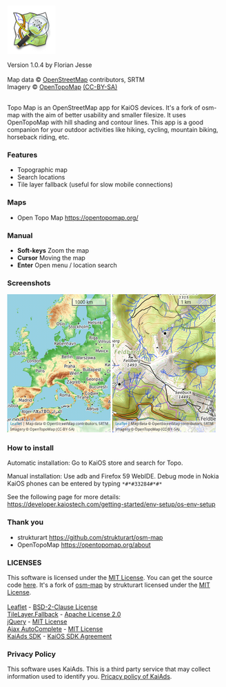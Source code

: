 ![logo](application/icons/icon-112-112.png) 

Version 1.0.4 by Florian Jesse</br></br>
Map data © <a href="https://www.openstreetmap.org/copyright">OpenStreetMap</a> contributors, SRTM</br>Imagery © <a href="https://opentopomap.org/">OpenTopoMap</a> <a href="https://creativecommons.org/licenses/by-sa/3.0/">(CC-BY-SA)</a></br></br>

Topo Map is an OpenStreetMap app for KaiOS devices. It's a fork of osm-map with the aim of better usability and smaller filesize.  It uses OpenTopoMap with hill shading and contour lines. This app is a good companion for your outdoor activities like hiking, cycling, mountain biking, horseback riding, etc.

### Features
+ Topographic map
+ Search locations
+ Tile layer fallback (useful for slow mobile connections)

### Maps
+ Open Topo Map https://opentopomap.org/

### Manual
+ **Soft-keys** Zoom the map
+ **Cursor** Moving the map
+ **Enter** Open menu / location search

### Screenshots
![topo1](/topo1.png)
![topo2](/topo2.png)

### How to install
Automatic installation: Go to KaiOS store and search for Topo.

Manual installation: Use adb and Firefox 59 WebIDE. Debug mode in Nokia KaiOS phones can be entered by typing ```*#*#33284#*#*```

See the following page for more details:
https://developer.kaiostech.com/getting-started/env-setup/os-env-setup

### Thank you
+ strukturart https://github.com/strukturart/osm-map
+ OpenTopoMap https://opentopomap.org/about

### LICENSES

This software is licensed under the <a href="LICENSE.txt">MIT License</a>. You can get the source code <a href="https://github.com/GP4Flo/Topo-Map">here</a>. It's a fork of <a href="https://github.com/strukturart/osm-map">osm-map</a> by strukturart licensed under the <a href="osm-map LICENSE.txt">MIT License</a>.</br></br>
<a href="https://leafletjs.com">Leaflet</a> - <a href="assets/leaflet/Leaflet LICENSE.txt">BSD-2-Clause License</a></br>
<a href="https://github.com/ghybs/Leaflet.TileLayer.Fallback">TileLayer.Fallback</a> - <a href="assets/leaflet/Leaflet.TileLayer.Fallback LICENSE.txt">Apache License 2.0</a></br>
<a href="https://jquery.com/">jQuery</a> - <a href="assets/js/jQuery LICENSE.txt">MIT License</a></br>
<a href="https://www.devbridge.com/sourcery/components/jquery-autocomplete/">Ajax AutoComplete</a> - <a href="assets/js/jQuery-Autocomplete LICENSE.txt">MIT License</a></br>
<a href="https://www.kaiads.com/publishers/sdk.html">KaiAds SDK</a> - <a href="assets/js/KaiAds SDK LICENSE.txt">KaiOS SDK Agreement</a>

### Privacy Policy
This software uses KaiAds. This is a third party service that may collect information used to identify you. <a href="https://www.kaiostech.com/privacy-policy/">Pricacy policy of KaiAds</a>.
